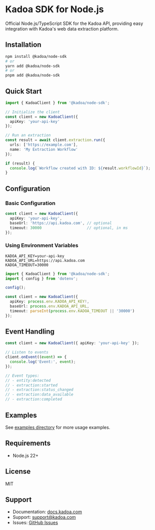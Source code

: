 # Kadoa SDK for Node.js

Official Node.js/TypeScript SDK for the Kadoa API, providing easy integration with Kadoa's web data extraction platform.

## Installation

```bash
npm install @kadoa/node-sdk
# or
yarn add @kadoa/node-sdk
# or
pnpm add @kadoa/node-sdk
```


## Quick Start

```typescript
import { KadoaClient } from '@kadoa/node-sdk';

// Initialize the client
const client = new KadoaClient({
  apiKey: 'your-api-key'
});

// Run an extraction
const result = await client.extraction.run({
  urls: ['https://example.com'],
  name: 'My Extraction Workflow'
});

if (result) {
  console.log(`Workflow created with ID: ${result.workflowId}`);
}
```

## Configuration

### Basic Configuration

```typescript
const client = new KadoaClient({
  apiKey: 'your-api-key',
  baseUrl: 'https://api.kadoa.com', // optional
  timeout: 30000                    // optional, in ms
});
```

### Using Environment Variables

```env
KADOA_API_KEY=your-api-key
KADOA_API_URL=https://api.kadoa.com
KADOA_TIMEOUT=30000
```

```typescript
import { KadoaClient } from '@kadoa/node-sdk';
import { config } from 'dotenv';

config();

const client = new KadoaClient({
  apiKey: process.env.KADOA_API_KEY!,
  baseUrl: process.env.KADOA_API_URL,
  timeout: parseInt(process.env.KADOA_TIMEOUT || '30000')
});
```

## Event Handling

```typescript
const client = new KadoaClient({ apiKey: 'your-api-key' });

// Listen to events
client.onEvent((event) => {
  console.log('Event:', event);
});

// Event types:
// - entity:detected
// - extraction:started
// - extraction:status_changed
// - extraction:data_available
// - extraction:completed
```

## Examples

See [examples directory](https://github.com/kadoa-org/kadoa-sdks/tree/main/examples/node-examples) for more usage examples.

## Requirements

- Node.js 22+

## License

MIT

## Support

- Documentation: [docs.kadoa.com](https://docs.kadoa.com)
- Support: [support@kadoa.com](mailto:support@kadoa.com)
- Issues: [GitHub Issues](https://github.com/kadoa-org/kadoa-sdks/issues)